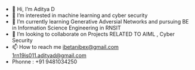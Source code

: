 - 👋 Hi, I’m Aditya D
- 👀 I’m interested in machine learning and cyber security
- 🌱 I’m currently learning Generative Adversial Networks and pursuing BE in Information Science Engineering in RNSIT
- 💞️ I’m looking to collaborate on Projects RELATED TO AIML , Cyber Security
- 📫 How to reach me ibetanibex@gmail.com 1rn19is011.adityad@gmail.com
- Phonne : +91 9481034250

<!---
adi271001/adi271001 is a ✨ special ✨ repository because its `README.md` (this file) appears on your GitHub profile.
You can click the Preview link to take a look at your changes.
--->
